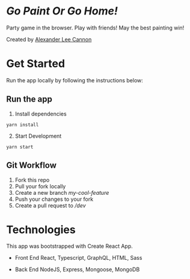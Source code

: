 # _Go Paint Or Go Home!_
Party game in the browser. Play with friends! May the best painting win!

Created by [Alexander Lee Cannon](https://alex-cannon.github.io/portfolio)

# Get Started
Run the app locally by following the instructions below:

## Run the app
1. Install dependencies
```
yarn install
```

2. Start Development
```
yarn start
```

## Git Workflow
1. Fork this repo
2. Pull your fork locally
3. Create a new branch _my-cool-feature_
4. Push your changes to your fork
5. Create a pull request to _/dev_

# Technologies
This app was bootstrapped with Create React App.

* Front End
React, Typescript, GraphQL, HTML, Sass

* Back End
NodeJS, Express, Mongoose, MongoDB
